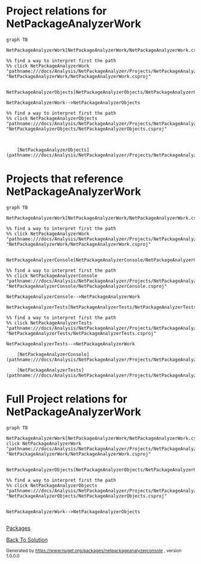 
# Project relations for NetPackageAnalyzerWork



```mermaid
graph TB    

NetPackageAnalyzerWork[NetPackageAnalyzerWork/NetPackageAnalyzerWork.csproj]

%% find a way to interpret first the path
%% click NetPackageAnalyzerWork "pathname:///docs/Analysis/NetPackageAnalyzer/Projects/NetPackageAnalyzerWork/ProjectReferences" "NetPackageAnalyzerWork/NetPackageAnalyzerWork.csproj"


NetPackageAnalyzerObjects[NetPackageAnalyzerObjects/NetPackageAnalyzerObjects.csproj]

NetPackageAnalyzerWork-->NetPackageAnalyzerObjects

%% find a way to interpret first the path
%% click NetPackageAnalyzerObjects "pathname:///docs/Analysis/NetPackageAnalyzer/Projects/NetPackageAnalyzerObjects/ProjectReferences" "NetPackageAnalyzerObjects/NetPackageAnalyzerObjects.csproj"



```


        [NetPackageAnalyzerObjects](pathname:///docs/Analysis/NetPackageAnalyzer/Projects/NetPackageAnalyzerObjects/ProjectReferences)
    


# Projects that reference NetPackageAnalyzerWork
```mermaid
graph TB

NetPackageAnalyzerWork[NetPackageAnalyzerWork/NetPackageAnalyzerWork.csproj]

%% find a way to interpret first the path
%% click NetPackageAnalyzerWork "pathname:///docs/Analysis/NetPackageAnalyzer/Projects/NetPackageAnalyzerWork/ProjectReferences" "NetPackageAnalyzerWork/NetPackageAnalyzerWork.csproj"


NetPackageAnalyzerConsole[NetPackageAnalyzerConsole/NetPackageAnalyzerConsole.csproj]

%% find a way to interpret first the path
%% click NetPackageAnalyzerConsole "pathname:///docs/Analysis/NetPackageAnalyzer/Projects/NetPackageAnalyzerConsole/ProjectReferences" "NetPackageAnalyzerConsole/NetPackageAnalyzerConsole.csproj"

NetPackageAnalyzerConsole-->NetPackageAnalyzerWork

NetPackageAnalyzerTests[NetPackageAnalyzerTests/NetPackageAnalyzerTests.csproj]

%% find a way to interpret first the path
%% click NetPackageAnalyzerTests "pathname:///docs/Analysis/NetPackageAnalyzer/Projects/NetPackageAnalyzerTests/ProjectReferences" "NetPackageAnalyzerTests/NetPackageAnalyzerTests.csproj"

NetPackageAnalyzerTests-->NetPackageAnalyzerWork

```


        [NetPackageAnalyzerConsole](pathname:///docs/Analysis/NetPackageAnalyzer/Projects/NetPackageAnalyzerConsole/ProjectReferences)
    
        [NetPackageAnalyzerTests](pathname:///docs/Analysis/NetPackageAnalyzer/Projects/NetPackageAnalyzerTests/ProjectReferences)
    

# Full Project relations for NetPackageAnalyzerWork

```mermaid
graph TB

NetPackageAnalyzerWork[NetPackageAnalyzerWork/NetPackageAnalyzerWork.csproj]
click NetPackageAnalyzerWork "pathname:///docs/Analysis/NetPackageAnalyzer/Projects/NetPackageAnalyzerWork/ProjectReferences" "NetPackageAnalyzerWork/NetPackageAnalyzerWork.csproj"


NetPackageAnalyzerObjects[NetPackageAnalyzerObjects/NetPackageAnalyzerObjects.csproj]

%% find a way to interpret first the path
%% click NetPackageAnalyzerObjects "pathname:///docs/Analysis/NetPackageAnalyzer/Projects/NetPackageAnalyzerObjects/ProjectReferences" "NetPackageAnalyzerObjects/NetPackageAnalyzerObjects.csproj"


NetPackageAnalyzerWork-->NetPackageAnalyzerObjects


```


[Packages](Packages)


[Back To Solution](pathname:///docs/Analysis/NetPackageAnalyzer//ProjectRelation)

<small>Generated  by https://www.nuget.org/packages/netpackageanalyzerconsole , version 1.0.0.0</small>

